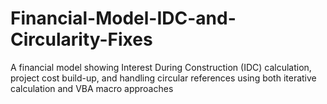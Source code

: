 # Financial-Model-IDC-and-Circularity-Fixes
A financial model showing Interest During Construction (IDC) calculation, project cost build-up, and handling circular references using both iterative calculation and VBA macro approaches
